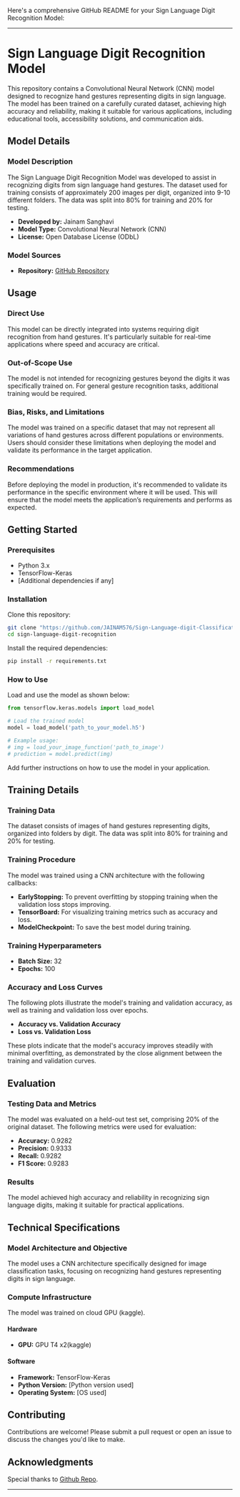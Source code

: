 Here's a comprehensive GitHub README for your Sign Language Digit Recognition Model:

---

# Sign Language Digit Recognition Model

This repository contains a Convolutional Neural Network (CNN) model designed to recognize hand gestures representing digits in sign language. The model has been trained on a carefully curated dataset, achieving high accuracy and reliability, making it suitable for various applications, including educational tools, accessibility solutions, and communication aids.

## Model Details

### Model Description

The Sign Language Digit Recognition Model was developed to assist in recognizing digits from sign language hand gestures. The dataset used for training consists of approximately 200 images per digit, organized into 9-10 different folders. The data was split into 80% for training and 20% for testing.

- **Developed by:** Jainam Sanghavi
- **Model Type:** Convolutional Neural Network (CNN)
- **License:** Open Database License (ODbL)

### Model Sources

- **Repository:** [GitHub Repository](https://github.com/coming_soon)

## Usage

### Direct Use

This model can be directly integrated into systems requiring digit recognition from hand gestures. It's particularly suitable for real-time applications where speed and accuracy are critical.

### Out-of-Scope Use

The model is not intended for recognizing gestures beyond the digits it was specifically trained on. For general gesture recognition tasks, additional training would be required.

### Bias, Risks, and Limitations

The model was trained on a specific dataset that may not represent all variations of hand gestures across different populations or environments. Users should consider these limitations when deploying the model and validate its performance in the target application.

### Recommendations

Before deploying the model in production, it's recommended to validate its performance in the specific environment where it will be used. This will ensure that the model meets the application’s requirements and performs as expected.

## Getting Started

### Prerequisites

- Python 3.x
- TensorFlow-Keras
- [Additional dependencies if any]

### Installation

Clone this repository:

```bash
git clone "https://github.com/JAINAM576/Sign-Language-digit-Classification.git"
cd sign-language-digit-recognition
```

Install the required dependencies:

```bash
pip install -r requirements.txt
```

### How to Use

Load and use the model as shown below:

```python
from tensorflow.keras.models import load_model

# Load the trained model
model = load_model('path_to_your_model.h5')

# Example usage:
# img = load_your_image_function('path_to_image')
# prediction = model.predict(img)
```

Add further instructions on how to use the model in your application.

## Training Details

### Training Data

The dataset consists of images of hand gestures representing digits, organized into folders by digit. The data was split into 80% for training and 20% for testing.

### Training Procedure

The model was trained using a CNN architecture with the following callbacks:

- **EarlyStopping:** To prevent overfitting by stopping training when the validation loss stops improving.
- **TensorBoard:** For visualizing training metrics such as accuracy and loss.
- **ModelCheckpoint:** To save the best model during training.

### Training Hyperparameters

- **Batch Size:** 32
- **Epochs:** 100

### Accuracy and Loss Curves

The following plots illustrate the model's training and validation accuracy, as well as training and validation loss over epochs.

- **Accuracy vs. Validation Accuracy**
- **Loss vs. Validation Loss**

These plots indicate that the model's accuracy improves steadily with minimal overfitting, as demonstrated by the close alignment between the training and validation curves.

## Evaluation

### Testing Data and Metrics

The model was evaluated on a held-out test set, comprising 20% of the original dataset. The following metrics were used for evaluation:

- **Accuracy:** 0.9282
- **Precision:** 0.9333
- **Recall:** 0.9282
- **F1 Score:** 0.9283

### Results

The model achieved high accuracy and reliability in recognizing sign language digits, making it suitable for practical applications.

## Technical Specifications

### Model Architecture and Objective

The model uses a CNN architecture specifically designed for image classification tasks, focusing on recognizing hand gestures representing digits in sign language.

### Compute Infrastructure

The model was trained on cloud GPU (kaggle).

#### Hardware

- **GPU:** GPU T4 x2(kaggle)
  
#### Software

- **Framework:** TensorFlow-Keras
- **Python Version:** [Python version used]
- **Operating System:** [OS used]

## Contributing

Contributions are welcome! Please submit a pull request or open an issue to discuss the changes you'd like to make.

## Acknowledgments

Special thanks to [Github Repo](https://github.com/ardamavi/Sign-Language-Digits-Dataset).

---
